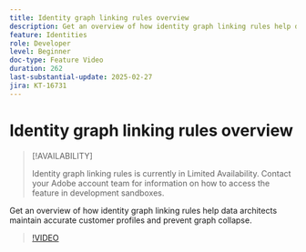 ```yaml
---
title: Identity graph linking rules overview
description: Get an overview of how identity graph linking rules help data architects maintain accurate customer profiles and prevent graph collapse.
feature: Identities
role: Developer
level: Beginner
doc-type: Feature Video
duration: 262
last-substantial-update: 2025-02-27
jira: KT-16731
---
```


# Identity graph linking rules overview

>[!AVAILABILITY]
>
>Identity graph linking rules is currently in Limited Availability. Contact your Adobe account team for information on how to access the feature in development sandboxes.

Get an overview of how identity graph linking rules help data architects maintain accurate customer profiles and prevent graph collapse.

>[!VIDEO](https://video.tv.adobe.com/v/3448250/?learn=on&enablevpops)

